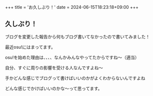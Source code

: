 +++
title = 'お久しぶり！'
date = 2024-06-15T18:23:18+09:00
+++

## 久しぶり！

ブログを変更した報告から何もブログ書いてなかったので書いてみました！

最近osu!にはまってます。

osu!を始めた理由は、、、、なんかみんなやってたからですね～（適当）

自分、すぐに周りの影響を受ける人なんですよね～

手かどんな感じでブログって書けばいいのかがよくわからないんですよね

どんな感じでかけばいいのかな～って思ってます。


